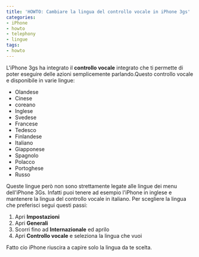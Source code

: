 ```yaml
---
title: 'HOWTO: Cambiare la lingua del controllo vocale in iPhone 3gs'
categories:
- iPhone
- howto
- telephony
- lingue
tags:
- howto
---
```

L'iPhone 3gs ha integrato il **controllo vocale** integrato che ti permette di
poter eseguire delle azioni semplicemente parlando.Questo controllo vocale e
disponibile in varie lingue:

  * Olandese
  * Cinese
  * coreano
  * Inglese
  * Svedese
  * Francese
  * Tedesco
  * Finlandese
  * Italiano
  * Giapponese
  * Spagnolo
  * Polacco
  * Portoghese
  * Russo
  

  
Queste lingue però non sono strettamente legate alle lingue dei menu
dell'iPhone 3Gs. Infatti puoi tenere ad esempio l'iPhone in inglese e
mantenere la lingua del controllo vocale in italiano. Per scegliere la lingua
che preferisci segui questi passi:

  1. Apri **Impostazioni**
  2. Apri **Generali**
  3. Scorri fino ad **Internazionale** ed aprilo
  4. Apri **Controllo vocale** e seleziona la lingua che vuoi
  

  
Fatto cio iPhone riuscira a capire solo la lingua da te scelta.

